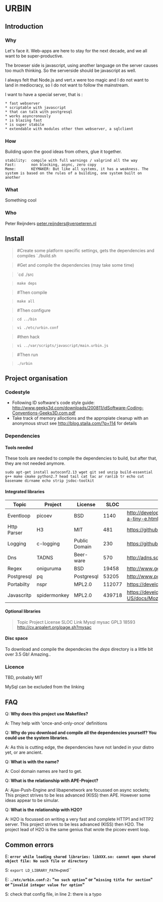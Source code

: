 # URBIN


## Introduction

### Why

Let's face it. Web-apps are here to stay for the next decade, and we all want to be super-productive.

The browser side is javascript, using another language on the server causes too much thinking. So the serverside should be javascript as well.

I always felt that Node.js and vert.x were too magic and I do not want to land in mediocracy, so I do not want to follow the mainstream.

I want to have a special server, that is :

	* fast webserver
	* scriptable with javascript
	* that can talk with postgresql
	* works asyncronously
	* is blazing fast 
	* is super stabile
	* extendable with modules other then webserver, a sqlclient 

### How

Building upon the good ideas from others, glue it together.

	stability:	compile with full warnings / valgrind all the way
	Fast:		non blocking, async, zero copy
	Meme:		KEYMAKER: But like all systems, it has a weakness. The system is based on the rules of a building, one system built on another



### What

Something cool

### Who

Peter Reijnders <peter.reijnders@verpeteren.nl>

## Install


>	#Create some platform specific settings, gets the dependencies and compiles
>	`./build.sh

>	#Get and compile the dependencies (may take some time)

>	`cd ./src

>	`make deps`

>	#Then compile

>	`make all`

>	#Then configure

>	`cd ../bin`

>	`vi ./etc/urbin.conf`

>	#then hack

>	`vi ../var/scripts/javascript/main.urbin.js`

>	#Then run

>	`./urbin`

## Project organisation

### Codestyle


* Following ID software's code style guide: http://www.geeks3d.com/downloads/200811/idSoftware-Coding-Conventions-Geeks3D.com.pdf
* Take track of memory alloctions and the appropiate cleanup with an anonymous struct see http://blog.staila.com/?p=114 for details

### Dependencies

#### Tools needed

These tools are needed to compile the dependencies to build, but after that, they are not needed anymore. 

`sudo apt-get install autoconf2.13 wget git sed unzip build-essential g++ make cmake python2.7 head tail cat tac ar ranlib tr echo cut basename dirname echo strip jsdoc-toolkit`

#### Integrated libraries

|	Topic		|	Project			|	License			|	SLOC	|	Link	|
|---------------|-------------------|-------------------|-----------|-----------|
|	Eventloop	|	picoev			|	BSD				|	  1140	|	http://developer.cybozu.co.jp/archives/kazuho/2009/08/picoev-a-tiny-e.html	|
|	Http Parser	|	H3				|	MIT				|	   481	|	https://github.com/c9s/h3	|
|	Logging		|	c-logging		|	Public Domain	|	   230	|	https://github.com/dhess/c-logging	|
|	Dns			|	TADNS			|	Beer-ware		|	   570	|	http://adns.sourceforge.net/	|
|	Regex		|	oniguruma		|	BSD				|	 19458	|	http://www.geocities.jp/kosako3/oniguruma/	|
|	Postgresql	|	pq				|	Postgresql		|	 53205	|	http://www.postgresql.org/docs/9.4/static/libpq.html	|
|	Portabilty	|	nspr			|	MPL2.0			|	112077	|	https://developer.mozilla.org/en-US/docs/Mozilla/Projects/NSPR	|
|	Javascritp	|	spidermonkey	|	MPL2.0			|	439718	|	https://developer.mozilla.org/en-US/docs/Mozilla/Projects/SpiderMonkey	|

#### Optional libraries

>	Topic		Project			License			SLOC		Link
>	Mysql		mysac			GPL3			18593		http://cv.arpalert.org/page.sh?mysac

#### Disc space

To download and compile the dependecies the *deps* directory is a little bit over 3.5 Gb! Amazing..

### Licence

TBD, probably MIT

MySql can be excluded from the linking

## FAQ

Q:	**Why does this project use Makefiles?**

A:	They help with 'once-and-only-once' definitions

Q:	**Why do you download and compile all the dependencies yourself? You could use the system libraries.**

A:	As this is cutting edge, the dependencies have not landed in your distro yet, or are ancient.

Q:	**What is with the name?**

A:	Cool domain names are hard to get.

Q:	**What is the relationship with APE-Project?**

A:	Ajax-Push-Engine and libapenetwork are focussed on async sockets; This project strives to be less advanced (KISS) then APE. However some ideas appear to be simular.

Q:	**What is the relationship with H2O?**

A:	H2O is focussed on writing a very fast and complete HTTP1 and HTTP2 server. This project strives to be less advanced (KISS) then H2O. The project lead of H2O is the same genius that wrote the picoev event loop.

## Common errors

E:	**`error while loading shared libraries: libXXX.so: cannot open shared object file: No such file or directory`**

S: `export LD_LIBRARY_PATH=`pwd``

E: **`./etc/urbin.conf:2:` "`no such option`" or "`missing title for section`" or "`invalid integer value for option`"**

S: check that config file, in line 2: there is a typo
